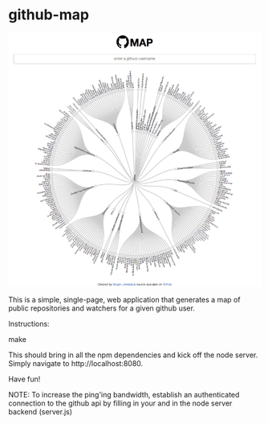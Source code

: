 github-map
==========

![Alt text](screen_shot.png)

This is a simple, single-page, web application that generates a map of public repositories and watchers for a given github user.

Instructions:

make

This should bring in all the npm dependencies and kick off the node server. Simply navigate to http://localhost:8080.

Have fun!

NOTE: To increase the ping'ing bandwidth, establish an authenticated connection to the github api by filling in your <USERNAME> and <PASSWORD> in the node server backend (server.js)
